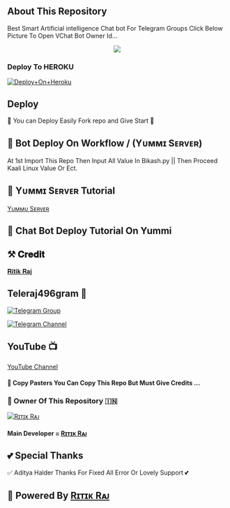 ## About This Repository 
Best Smart Artificial intelligence Chat bot For Telegram Groups 
Click Below Picture To Open VChat Bot Owner Id...


<p align="center"><a href="https://t.me/ritik_raj496"><img src="https://te.legra.ph/file/b522f1262c250e305e657.jpg"></a></p>



### Deploy To HEROKU 

[![Deploy+On+Heroku](https://www.herokucdn.com/deploy/button.svg)](https://dashboard.heroku.com/new?template=https://github.com/YUMMI-X-REBOT/Yummichatbot)


## Deploy 
🌷 You can Deploy Easily Fork repo and Give Start 🌷

## 🥀 Bot Deploy On Workflow / (Yᴜᴍᴍɪ Sᴇʀᴠᴇʀ)
 At 1st Import This Repo Then Input All Value In Bikash.py || Then Proceed Kaali Linux Value Or Ect.

## 🥀 Yᴜᴍᴍɪ Sᴇʀᴠᴇʀ Tutorial

[Yᴜᴍᴍᴜ Sᴇʀᴠᴇʀ]()

## 🥀 Chat Bot Deploy Tutorial On Yummi



## ⚒️ 𝐂𝐫𝐞𝐝𝐢𝐭
[𝐑𝐢𝐭𝐢𝐤 𝐑𝐚𝐣](https://t.me/ritik_raj496)

## Teleraj496gram 🏪

[![Telegram Group](https://img.shields.io/badge/Telegram-Group-brightgreen)](https://t.me/YummiSport)

[![Telegram Channel](https://img.shields.io/badge/Telegram-Channel-brightgreen)](https://t.me/YummiCSport)

## YouTube 📺

[YouTube Channel](https://youtube.com/@yummi_sport_07)


#### 🥺 Copy Pasters You Can Copy This Repo But Must Give Credits ...

### 🌷 Owner Of This Repository 🇮🇳
[![Rɪᴛɪᴋ Rᴀᴊ](https://te.legra.ph/file/840fed0100164af249bb8.jpg)](https://t.me/ritik_raj496)


#### Main Developer = [Rɪᴛɪᴋ Rᴀᴊ](https://t.me/ritik_raj496)

## 💕 Special Thanks

✅ Aditya Halder Thanks For Fixed All Error Or Lovely Support 💕


## 🥀 Powered By [Rɪᴛɪᴋ Rᴀᴊ](https://t.me/ritik_raj496)
